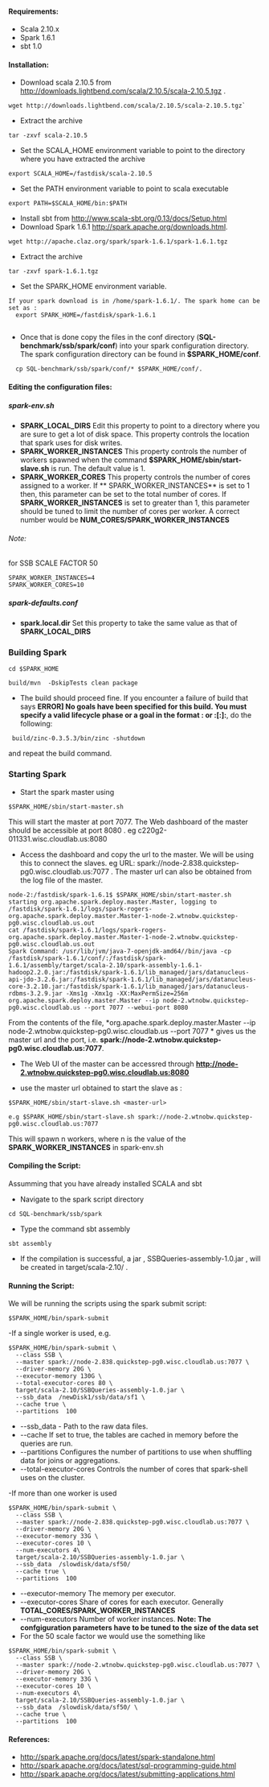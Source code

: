 #### Requirements:
- Scala 2.10.x
- Spark 1.6.1
- sbt 1.0

#### Installation:
- Download  scala 2.10.5 from http://downloads.lightbend.com/scala/2.10.5/scala-2.10.5.tgz .
```
wget http://downloads.lightbend.com/scala/2.10.5/scala-2.10.5.tgz`
```
- Extract the archive
```
tar -zxvf scala-2.10.5
```
- Set the SCALA_HOME environment variable to point to the directory where you have extracted the archive
```
export SCALA_HOME=/fastdisk/scala-2.10.5

```
- Set the PATH environment variable to point to scala executable
```
export PATH=$SCALA_HOME/bin:$PATH

```
- Install sbt  from http://www.scala-sbt.org/0.13/docs/Setup.html
- Download Spark 1.6.1 http://spark.apache.org/downloads.html. 
```
wget http://apache.claz.org/spark/spark-1.6.1/spark-1.6.1.tgz 
```
- Extract the archive
```
tar -zxvf spark-1.6.1.tgz 
```
- Set the SPARK_HOME environment variable.
```
If your spark download is in /home/spark-1.6.1/. The spark home can be set as :
  export SPARK_HOME=/fastdisk/spark-1.6.1
  
```
- Once that is done copy the files in the conf directory (**SQL-benchmark/ssb/spark/conf**) into your spark  configuration directory. The spark configuration directory can be found in **$SPARK_HOME/conf**.

```
  cp SQL-benchmark/ssb/spark/conf/* $SPARK_HOME/conf/.
```
#### Editing the configuration files:

##### spark-env.sh
- **SPARK_LOCAL_DIRS** Edit this  property to point to a directory where you are sure to get a lot of disk space. This property controls the location that  spark uses for disk  writes.
- **SPARK_WORKER_INSTANCES**  This property controls the number of workers spawned when the command  **$SPARK_HOME/sbin/start-slave.sh** is run. The default value is 1.
- **SPARK_WORKER_CORES** This property controls the number of cores assigned to a worker. If ** SPARK_WORKER_INSTANCES** is set to 1 then, this parameter can be set to the total number of cores. If **SPARK_WORKER_INSTANCES** is set to greater than 1, this parameter should be  tuned to  limit the number of cores per worker. A correct number would be **NUM_CORES/SPARK_WORKER_INSTANCES**

###### Note:

for SSB SCALE FACTOR 50

```
SPARK_WORKER_INSTANCES=4
SPARK_WORKER_CORES=10
```
##### spark-defaults.conf
- **spark.local.dir** Set this property to take the same value as that of **SPARK_LOCAL_DIRS**

### Building Spark
```
cd $SPARK_HOME
```
```
build/mvn  -DskipTests clean package 
```
- The build should proceed fine. If you encounter a failure of build that says **ERROR] No goals have been specified for this build. You must specify a valid lifecycle phase or a goal in the format <plugin-prefix>:<goal> or <plugin-group-id>:<plugin-artifact-id>[:<plugin-version>]:<goal>**, do the following:

```
 build/zinc-0.3.5.3/bin/zinc -shutdown
```
and repeat the build command.
### Starting Spark
- Start the spark master using
```
$SPARK_HOME/sbin/start-master.sh
```
This will start the master at port 7077.
The Web dashboard of the master should  be accessible  at port 8080 .
eg c220g2-011331.wisc.cloudlab.us:8080

- Access the  dashboard and  copy the url to the master. We will be using this to connect the slaves.
eg URL: spark://node-2.838.quickstep-pg0.wisc.cloudlab.us:7077 . The master url can also be obtained from the log file of the master.
```
node-2:/fastdisk/spark-1.6.1$ $SPARK_HOME/sbin/start-master.sh
starting org.apache.spark.deploy.master.Master, logging to /fastdisk/spark-1.6.1/logs/spark-rogers-org.apache.spark.deploy.master.Master-1-node-2.wtnobw.quickstep-pg0.wisc.cloudlab.us.out
cat /fastdisk/spark-1.6.1/logs/spark-rogers-org.apache.spark.deploy.master.Master-1-node-2.wtnobw.quickstep-pg0.wisc.cloudlab.us.out
Spark Command: /usr/lib/jvm/java-7-openjdk-amd64//bin/java -cp /fastdisk/spark-1.6.1/conf/:/fastdisk/spark-1.6.1/assembly/target/scala-2.10/spark-assembly-1.6.1-hadoop2.2.0.jar:/fastdisk/spark-1.6.1/lib_managed/jars/datanucleus-api-jdo-3.2.6.jar:/fastdisk/spark-1.6.1/lib_managed/jars/datanucleus-core-3.2.10.jar:/fastdisk/spark-1.6.1/lib_managed/jars/datanucleus-rdbms-3.2.9.jar -Xms1g -Xmx1g -XX:MaxPermSize=256m org.apache.spark.deploy.master.Master --ip node-2.wtnobw.quickstep-pg0.wisc.cloudlab.us --port 7077 --webui-port 8080
```
From the contents of the file, *org.apache.spark.deploy.master.Master --ip node-2.wtnobw.quickstep-pg0.wisc.cloudlab.us --port 7077 * gives us the master url and the port, i.e. **spark://node-2.wtnobw.quickstep-pg0.wisc.cloudlab.us:7077**.
- The Web UI of the master can be accessred through **http://node-2.wtnobw.quickstep-pg0.wisc.cloudlab.us:8080**

- use the master url obtained to start the slave as :
```
$SPARK_HOME/sbin/start-slave.sh <master-url>

```

```
e.g $SPARK_HOME/sbin/start-slave.sh spark://node-2.wtnobw.quickstep-pg0.wisc.cloudlab.us:7077
```
This will spawn n workers, where n is the value of the **SPARK_WORKER_INSTANCES** in  spark-env.sh
#### Compiling the Script:
Assumming that you have already installed SCALA and sbt

- Navigate to the spark script directory
```
cd SQL-benchmark/ssb/spark
```
- Type the command sbt assembly
```
sbt assembly
```
- If the compilation is successful, a jar , SSBQueries-assembly-1.0.jar , will be created in  target/scala-2.10/ .

#### Running the Script:

We will be running the scripts using the spark submit script:
```
$SPARK_HOME/bin/spark-submit
```
-If a single worker is used, e.g.
```
$SPARK_HOME/bin/spark-submit \
  --class SSB \
  --master spark://node-2.838.quickstep-pg0.wisc.cloudlab.us:7077 \
  --driver-memory 20G \
  --executor-memory 130G \
  --total-executor-cores 80 \
  target/scala-2.10/SSBQueries-assembly-1.0.jar \
  --ssb_data  /newDisk1/ssb/data/sf1 \
  --cache true \
  --partitions  100
```
- --ssb_data - Path to the raw data files.
- --cache If set to true, the tables are cached in memory before the queries are run. 
- --partitions  Configures the number of partitions to use when shuffling data for joins or aggregations.
- --total-executor-cores  Controls the number of cores that spark-shell uses on the cluster.


-If more than one worker is used
```
$SPARK_HOME/bin/spark-submit \
  --class SSB \
  --master spark://node-2.838.quickstep-pg0.wisc.cloudlab.us:7077 \
  --driver-memory 20G \
  --executor-memory 33G \
  --executor-cores 10 \
  --num-executors 4\
  target/scala-2.10/SSBQueries-assembly-1.0.jar \
  --ssb_data  /slowdisk/data/sf50/
  --cache true \
  --partitions  100
```
- --executor-memory The memory  per executor.
- --executor-cores  Share of cores for each executor. Generally  **TOTAL_CORES/SPARK_WORKER_INSTANCES**
- --num-executors  Number of worker instances.
**Note: The confgiguration parameters have to be tuned to the size of the data set**
- For the 50 scale factor we would use the something like
```
$SPARK_HOME/bin/spark-submit \
  --class SSB \
  --master spark://node-2.wtnobw.quickstep-pg0.wisc.cloudlab.us:7077 \
  --driver-memory 20G \
  --executor-memory 33G \
  --executor-cores 10 \
  --num-executors 4\
  target/scala-2.10/SSBQueries-assembly-1.0.jar \
  --ssb_data  /slowdisk/data/sf50/ \
  --cache true \
  --partitions  100
```
#### References:
- http://spark.apache.org/docs/latest/spark-standalone.html
- http://spark.apache.org/docs/latest/sql-programming-guide.html
- http://spark.apache.org/docs/latest/submitting-applications.html
